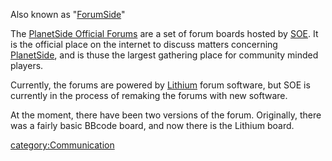 Also known as "[ForumSide](Forumside.md)"

The [PlanetSide Official
Forums](http://forums.station.sony.com/ps/forums/list.m) are a set of
forum boards hosted by [SOE](Sony_Online_Entertainment.md). It is the official place
on the internet to discuss matters concerning
[PlanetSide](PlanetSide.md), and is thuse the largest gathering
place for community minded players.

Currently, the forums are powered by [Lithium](http://lithium.com/)
forum software, but SOE is currently in the process of remaking the
forums with new software.

At the moment, there have been two versions of the forum. Originally,
there was a fairly basic BBcode board, and now there is the Lithium
board.

[category:Communication](category:Communication.md)
